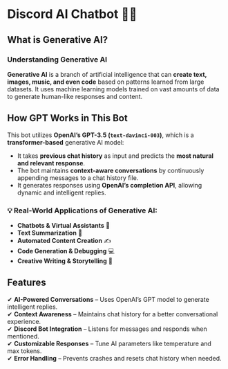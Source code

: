 # Discord AI Chatbot 🤖💬  

## What is Generative AI?  

### Understanding Generative AI  
**Generative AI** is a branch of artificial intelligence that can **create text, images, music, and even code** based on patterns learned from large datasets. It uses machine learning models trained on vast amounts of data to generate human-like responses and content.  

## How GPT Works in This Bot  
This bot utilizes **OpenAI’s GPT-3.5 (`text-davinci-003`)**, which is a **transformer-based** generative AI model:  
- It takes **previous chat history** as input and predicts the **most natural and relevant response**.  
- The bot maintains **context-aware conversations** by continuously appending messages to a chat history file.  
- It generates responses using **OpenAI’s completion API**, allowing dynamic and intelligent replies.  

### 💡 Real-World Applications of Generative AI:  
- **Chatbots & Virtual Assistants** 🤖  
- **Text Summarization** 📝  
- **Automated Content Creation** ✍  
- **Code Generation & Debugging** 💻  
- **Creative Writing & Storytelling** 📖  

## Features  
✔ **AI-Powered Conversations** – Uses OpenAI’s GPT model to generate intelligent replies.  
✔ **Context Awareness** – Maintains chat history for a better conversational experience.  
✔ **Discord Bot Integration** – Listens for messages and responds when mentioned.  
✔ **Customizable Responses** – Tune AI parameters like temperature and max tokens.  
✔ **Error Handling** – Prevents crashes and resets chat history when needed.  


